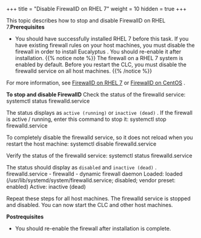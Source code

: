 +++
title = "Disable FirewallD on RHEL 7"
weight = 10
hidden = true
+++

This topic describes how to stop and disable FirewallD on RHEL 7.**Prerequisites** 

* You should have successfully installed RHEL 7 before this task. 
If you have existing firewall rules on your host machines, you must disable the firewall in order to install Eucalyptus . You should re-enable it after installation. 
{{% notice note %}}
The firewall on a RHEL 7 system is enabled by default. Before you restart the CLC, you must disable the firewalld service on all host machines. 
{{% /notice %}}


For more information, see [FirewallD on RHEL 7](https://www.certdepot.net/rhel7-get-started-firewalld/) or [FirewallD on CentOS](https://www.digitalocean.com/community/tutorials/how-to-set-up-a-firewall-using-firewalld-on-centos-7) . 

**To stop and disable FirewallD** Check the status of the firewalld service: 
    systemctl status firewalld.service

The status displays as `active (running)` or `inactive (dead)` . If the firewall is active / running, enter this command to stop it: 
    systemctl stop firewalld.service

To completely disable the firewalld service, so it does not reload when you restart the host machine: 
    systemctl disable firewalld.service

Verify the status of the firewalld service: 
    systemctl status firewalld.service

The status should display as `disabled` and `inactive (dead)` . 
    firewalld.service - firewalld - dynamic firewall daemon
      Loaded: loaded (/usr/lib/systemd/system/firewalld.service; disabled; vendor preset: enabled)
      Active: inactive (dead)

Repeat these steps for all host machines. The firewalld service is stopped and disabled. You can now start the CLC and other host machines. 

**Postrequisites** 

* You should re-enable the firewall after installation is complete. 
